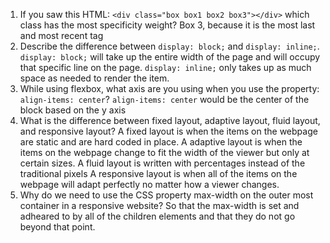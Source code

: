 <!-- Answers to the Self Study Questions go here -->

1. If you saw this HTML: `<div class="box box1 box2 box3"></div>` which class has the most specificity weight?
    Box 3, because it is the most last and most recent tag
2. Describe the difference between `display: block;` and `display: inline;`.
    `display: block;` will take up the entire width of the page and will occupy that specific line on the page. 
    `display: inline;` only takes up as much space as needed to render the item.
3. While using flexbox, what axis are you using when you use the property: `align-items: center`?
    `align-items: center` would be the center of the block based on the y axis
4. What is the difference between fixed layout, adaptive layout, fluid layout, and responsive layout?
    A fixed layout is when the items on the webpage are static and are hard coded in place.
    A adaptive layout is when the items on the webpage change to fit the width of the viewer but only at certain sizes. 
    A fluid layout is written with percentages instead of the traditional pixels
    A responsive layout is when all of the items on the webpage will adapt perfectly no matter how a viewer changes. 
5. Why do we need to use the CSS property max-width on the outer most container in a responsive website?
    So that the max-width is set and adheared to by all of the children elements and that they do not go beyond that point.
